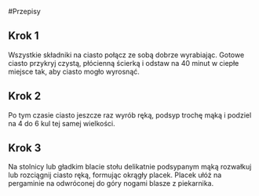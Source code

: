 #Przepisy

## Krok 1

Wszystkie składniki na ciasto połącz ze sobą dobrze wyrabiając. Gotowe ciasto przykryj czystą, płócienną ścierką i odstaw na 40 minut w ciepłe miejsce tak, aby ciasto mogło wyrosnąć. 

## Krok 2

Po tym czasie ciasto jeszcze raz wyrób ręką, podsyp trochę mąką i podziel na 4 do 6 kul tej samej wielkości. 

## Krok 3

Na stolnicy lub gładkim blacie stołu delikatnie podsypanym mąką rozwałkuj lub rozciągnij ciasto ręką, formując okrągły placek. Placek ułóż na pergaminie na odwróconej do góry nogami blasze z piekarnika. 
